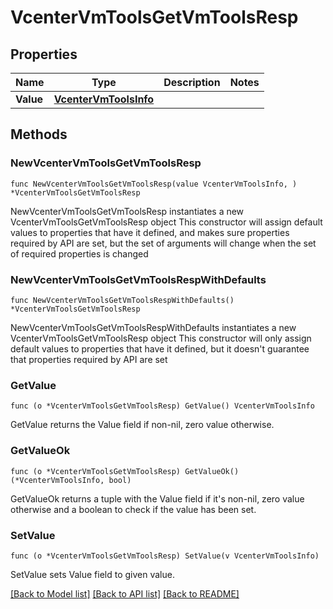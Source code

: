 # VcenterVmToolsGetVmToolsResp

## Properties

Name | Type | Description | Notes
------------ | ------------- | ------------- | -------------
**Value** | [**VcenterVmToolsInfo**](VcenterVmToolsInfo.md) |  | 

## Methods

### NewVcenterVmToolsGetVmToolsResp

`func NewVcenterVmToolsGetVmToolsResp(value VcenterVmToolsInfo, ) *VcenterVmToolsGetVmToolsResp`

NewVcenterVmToolsGetVmToolsResp instantiates a new VcenterVmToolsGetVmToolsResp object
This constructor will assign default values to properties that have it defined,
and makes sure properties required by API are set, but the set of arguments
will change when the set of required properties is changed

### NewVcenterVmToolsGetVmToolsRespWithDefaults

`func NewVcenterVmToolsGetVmToolsRespWithDefaults() *VcenterVmToolsGetVmToolsResp`

NewVcenterVmToolsGetVmToolsRespWithDefaults instantiates a new VcenterVmToolsGetVmToolsResp object
This constructor will only assign default values to properties that have it defined,
but it doesn't guarantee that properties required by API are set

### GetValue

`func (o *VcenterVmToolsGetVmToolsResp) GetValue() VcenterVmToolsInfo`

GetValue returns the Value field if non-nil, zero value otherwise.

### GetValueOk

`func (o *VcenterVmToolsGetVmToolsResp) GetValueOk() (*VcenterVmToolsInfo, bool)`

GetValueOk returns a tuple with the Value field if it's non-nil, zero value otherwise
and a boolean to check if the value has been set.

### SetValue

`func (o *VcenterVmToolsGetVmToolsResp) SetValue(v VcenterVmToolsInfo)`

SetValue sets Value field to given value.



[[Back to Model list]](../README.md#documentation-for-models) [[Back to API list]](../README.md#documentation-for-api-endpoints) [[Back to README]](../README.md)


